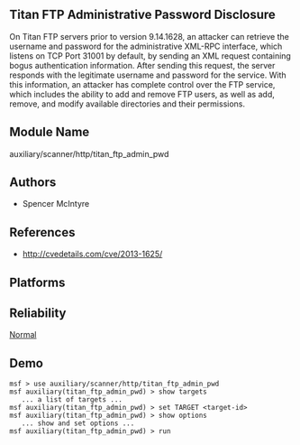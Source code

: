 ## Titan FTP Administrative Password Disclosure

On Titan FTP servers prior to version 9.14.1628, an attacker 
can retrieve the username and password for the 
administrative XML-RPC interface, which listens on TCP Port 
31001 by default, by sending an XML request containing bogus 
authentication information. After sending this request, the 
server responds with the legitimate username and password 
for the service. With this information, an attacker has 
complete control over the FTP service, which includes the 
ability to add and remove FTP users, as well as add, remove, 
and modify available directories and their permissions.


## Module Name
auxiliary/scanner/http/titan_ftp_admin_pwd

## Authors
* Spencer McIntyre


## References
* http://cvedetails.com/cve/2013-1625/




## Platforms


## Reliability
[Normal](https://github.com/rapid7/metasploit-framework/wiki/Exploit-Ranking)

## Demo

```
msf > use auxiliary/scanner/http/titan_ftp_admin_pwd
msf auxiliary(titan_ftp_admin_pwd) > show targets
   ... a list of targets ...
msf auxiliary(titan_ftp_admin_pwd) > set TARGET <target-id>
msf auxiliary(titan_ftp_admin_pwd) > show options
   ... show and set options ...
msf auxiliary(titan_ftp_admin_pwd) > run
```
    
    